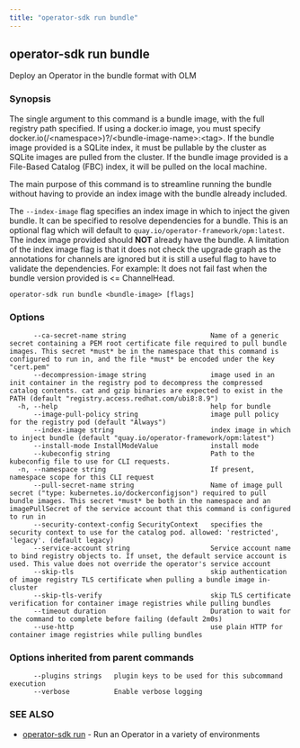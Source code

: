 ```yaml
---
title: "operator-sdk run bundle"
---
```

## operator-sdk run bundle

Deploy an Operator in the bundle format with OLM

### Synopsis

The single argument to this command is a bundle image, with the full registry path specified.
If using a docker.io image, you must specify docker.io(/&lt;namespace&gt;)?/&lt;bundle-image-name&gt;:&lt;tag&gt;.
If the bundle image provided is a SQLite index, it must be pullable by the cluster as SQLite images are pulled from the cluster.
If the bundle image provided is a File-Based Catalog (FBC) index, it will be pulled on the local machine.

The main purpose of this command is to streamline running the bundle without having to provide an index image with the bundle already included.

The `--index-image` flag specifies an index image in which to inject the given bundle. It can be specified to resolve dependencies for a bundle. 
This is an optional flag which will default to `quay.io/operator-framework/opm:latest`.
The index image provided should **NOT** already have the bundle. A limitation of the index image flag is that it does not check the upgrade graph
as the annotations for channels are ignored but it is still a useful flag to have to validate the dependencies. 
For example: It does not fail fast when the bundle version provided is &lt;= ChannelHead.


```
operator-sdk run bundle <bundle-image> [flags]
```

### Options

```
      --ca-secret-name string                     Name of a generic secret containing a PEM root certificate file required to pull bundle images. This secret *must* be in the namespace that this command is configured to run in, and the file *must* be encoded under the key "cert.pem"
      --decompression-image string                image used in an init container in the registry pod to decompress the compressed catalog contents. cat and gzip binaries are expected to exist in the PATH (default "registry.access.redhat.com/ubi8:8.9")
  -h, --help                                      help for bundle
      --image-pull-policy string                  image pull policy for the registry pod (default "Always")
      --index-image string                        index image in which to inject bundle (default "quay.io/operator-framework/opm:latest")
      --install-mode InstallModeValue             install mode
      --kubeconfig string                         Path to the kubeconfig file to use for CLI requests.
  -n, --namespace string                          If present, namespace scope for this CLI request
      --pull-secret-name string                   Name of image pull secret ("type: kubernetes.io/dockerconfigjson") required to pull bundle images. This secret *must* be both in the namespace and an imagePullSecret of the service account that this command is configured to run in
      --security-context-config SecurityContext   specifies the security context to use for the catalog pod. allowed: 'restricted', 'legacy'. (default legacy)
      --service-account string                    Service account name to bind registry objects to. If unset, the default service account is used. This value does not override the operator's service account
      --skip-tls                                  skip authentication of image registry TLS certificate when pulling a bundle image in-cluster
      --skip-tls-verify                           skip TLS certificate verification for container image registries while pulling bundles
      --timeout duration                          Duration to wait for the command to complete before failing (default 2m0s)
      --use-http                                  use plain HTTP for container image registries while pulling bundles
```

### Options inherited from parent commands

```
      --plugins strings   plugin keys to be used for this subcommand execution
      --verbose           Enable verbose logging
```

### SEE ALSO

* [operator-sdk run](../operator-sdk_run)	 - Run an Operator in a variety of environments

